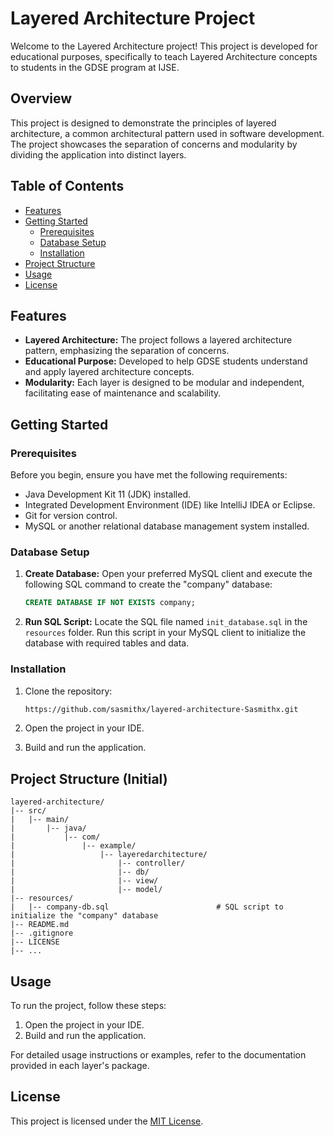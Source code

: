 # Layered Architecture Project

Welcome to the Layered Architecture project! This project is developed for educational purposes, specifically to teach Layered Architecture concepts to students in the GDSE program at IJSE.

## Overview

This project is designed to demonstrate the principles of layered architecture, a common architectural pattern used in software development. The project showcases the separation of concerns and modularity by dividing the application into distinct layers.

## Table of Contents

- [Features](#features)
- [Getting Started](#getting-started)
  - [Prerequisites](#prerequisites)
  - [Database Setup](#database-setup)
  - [Installation](#installation)
- [Project Structure](#project-structure)
- [Usage](#usage)
- [License](#license)

## Features

- **Layered Architecture:** The project follows a layered architecture pattern, emphasizing the separation of concerns.
- **Educational Purpose:** Developed to help GDSE students understand and apply layered architecture concepts.
- **Modularity:** Each layer is designed to be modular and independent, facilitating ease of maintenance and scalability.

## Getting Started

### Prerequisites

Before you begin, ensure you have met the following requirements:

- Java Development Kit 11 (JDK) installed.
- Integrated Development Environment (IDE) like IntelliJ IDEA or Eclipse.
- Git for version control.
- MySQL or another relational database management system installed.

### Database Setup

1. **Create Database:**
   Open your preferred MySQL client and execute the following SQL command to create the "company" database:

   ```sql
   CREATE DATABASE IF NOT EXISTS company;
   ```

2. **Run SQL Script:**
   Locate the SQL file named `init_database.sql` in the `resources` folder. Run this script in your MySQL client to initialize the database with required tables and data.

### Installation

1. Clone the repository:

   ```bash
   https://github.com/sasmithx/layered-architecture-Sasmithx.git
   ```

2. Open the project in your IDE.
3. Build and run the application.

## Project Structure (Initial)

```
layered-architecture/
|-- src/
|   |-- main/
|       |-- java/
|           |-- com/
|               |-- example/
|                   |-- layeredarchitecture/
|                       |-- controller/      
|                       |-- db/    
|                       |-- view/         
|                       |-- model/               
|-- resources/
|   |-- company-db.sql                        # SQL script to initialize the "company" database
|-- README.md
|-- .gitignore
|-- LICENSE
|-- ...
```

## Usage

To run the project, follow these steps:

1. Open the project in your IDE.
2. Build and run the application.

For detailed usage instructions or examples, refer to the documentation provided in each layer's package.


## License

This project is licensed under the [MIT License](LICENSE).
